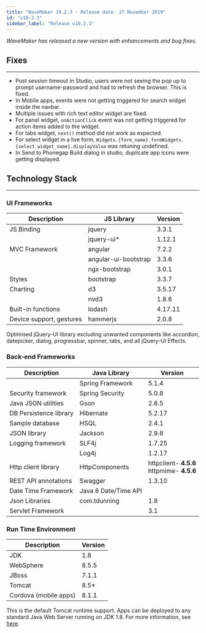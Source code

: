 ```yaml
---
title: "WaveMaker 10.2.3 - Release date: 27 November 2019"
id: "v10-2-3"
sidebar_label: "Release v10.2.3"
---
```

*WaveMaker has released a new version with enhancements and bug fixes.*


## Fixes
---
- Post session timeout in Studio, users were not seeing the pop up to prompt username-password and had to refresh the browser. This is fixed.
- In Mobile apps, events were not getting triggered for search widget inside the navbar.
- Multiple issues with rich text editor widget are fixed.
- For panel widget, `onActionClick` event was not getting triggered for action items added to the widget.
- For tabs widget, `next()` method did not work as expected.
- For select widget in a live form, `Widgets.{form_name}.formWidgets.{select_widget_name}.displayValue` was retuning undefined.
- In Send to Phonegap Build dialog in studio, duplicate app icons were getting displayed.

## Technology Stack
---

### UI Frameworks

| Description | JS Library | Version |
| --- | --- | --- |
| JS Binding | jquery | 3.3.1 |
|  | jquery-ui* | 1.12.1 |
| MVC Framework | angular | 7.2.2 |
|  | angular-ui-bootstrap | 3.3.6 |
|  | ngx-bootstrap | 3.0.1 |
| Styles | bootstrap | 3.3.7 |
| Charting | d3 | 3.5.17 |
|  | nvd3 | 1.8.6 |
| Built-in functions | lodash | 4.17.11 |
| Device support, gestures | hammerjs | 2.0.8 |

Optimised jQuery-UI library excluding unwanted components like accordion, datepicker, dialog, progressbar, spinner, tabs, and all jQuery-UI Effects.

### Back-end Frameworks

| Description | Java Library | Version |
| --- | --- | --- |
|  | Spring Framework |5.1.4 |
| Security framework | Spring Security | 5.0.8 |
| Java JSON utilities | Gson |2.8.5 |
| DB Persistence library | Hibernate |5.2.17 |
| Sample database | HSQL |2.4.1 |
| JSON library | Jackson |2.9.8 |
| Logging framework | SLF4j |1.7.25 |
|  | Log4j | 1.2.17 |
| Http client library | HttpComponents |httpclient- **4.5.6** <br> httpmime- **4.5.6** |
| REST API annotations | Swagger | 1.3.10 |
| Date Time Framework | Java 8 Date/Time API |  |
| Json Libraries | com.tdunning |  1.8 |
| Servlet Framework |  | 3.1 |

### Run Time Environment

| Description | Version |
| --- | --- |
| JDK | 1.8 |
| WebSphere | 8.5.5 |
| JBoss | 7.1.1 |
| Tomcat | 8.5* |
| Cordova (mobile apps) |8.1.1 |

This is the default Tomcat runtime support. Apps can be deployed to any standard Java Web Server running on JDK 1.8. For more information, see [here](/learn/app-development/deployment/deployment-web-server).
